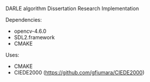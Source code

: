 DARLE algorithm
Dissertation Research Implementation

Dependencies:
* opencv-4.6.0
* SDL2.framework
* CMAKE

Uses:
* CMAKE
* CIEDE2000 (https://github.com/gfiumara/CIEDE2000)
